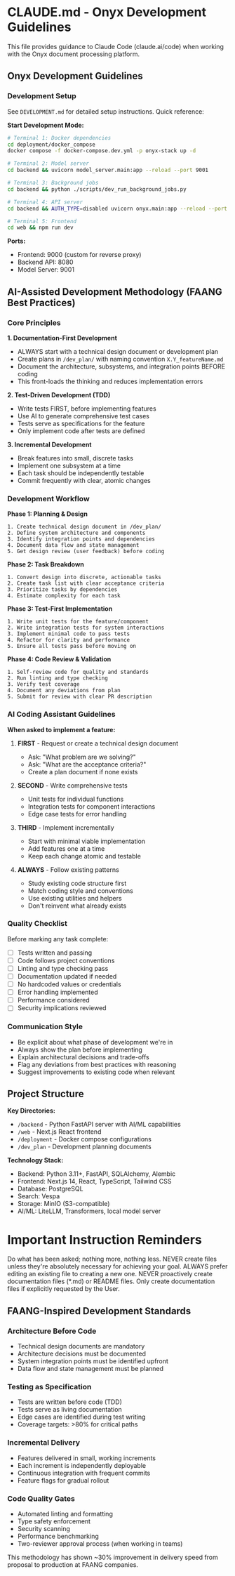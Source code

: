 # CLAUDE.md - Onyx Development Guidelines

This file provides guidance to Claude Code (claude.ai/code) when working with the Onyx document processing platform.

## Onyx Development Guidelines

### Development Setup

See `DEVELOPMENT.md` for detailed setup instructions. Quick reference:

**Start Development Mode:**
```bash
# Terminal 1: Docker dependencies
cd deployment/docker_compose
docker compose -f docker-compose.dev.yml -p onyx-stack up -d

# Terminal 2: Model server
cd backend && uvicorn model_server.main:app --reload --port 9001

# Terminal 3: Background jobs  
cd backend && python ./scripts/dev_run_background_jobs.py

# Terminal 4: API server
cd backend && AUTH_TYPE=disabled uvicorn onyx.main:app --reload --port 8080

# Terminal 5: Frontend
cd web && npm run dev
```

**Ports:**
- Frontend: 9000 (custom for reverse proxy)
- Backend API: 8080
- Model Server: 9001

## AI-Assisted Development Methodology (FAANG Best Practices)

### Core Principles

**1. Documentation-First Development**
- ALWAYS start with a technical design document or development plan
- Create plans in `/dev_plan/` with naming convention `X.Y_featureName.md`
- Document the architecture, subsystems, and integration points BEFORE coding
- This front-loads the thinking and reduces implementation errors

**2. Test-Driven Development (TDD)**
- Write tests FIRST, before implementing features
- Use AI to generate comprehensive test cases
- Tests serve as specifications for the feature
- Only implement code after tests are defined

**3. Incremental Development**
- Break features into small, discrete tasks
- Implement one subsystem at a time
- Each task should be independently testable
- Commit frequently with clear, atomic changes

### Development Workflow

**Phase 1: Planning & Design**
```
1. Create technical design document in /dev_plan/
2. Define system architecture and components
3. Identify integration points and dependencies
4. Document data flow and state management
5. Get design review (user feedback) before coding
```

**Phase 2: Task Breakdown**
```
1. Convert design into discrete, actionable tasks
2. Create task list with clear acceptance criteria
3. Prioritize tasks by dependencies
4. Estimate complexity for each task
```

**Phase 3: Test-First Implementation**
```
1. Write unit tests for the feature/component
2. Write integration tests for system interactions
3. Implement minimal code to pass tests
4. Refactor for clarity and performance
5. Ensure all tests pass before moving on
```

**Phase 4: Code Review & Validation**
```
1. Self-review code for quality and standards
2. Run linting and type checking
3. Verify test coverage
4. Document any deviations from plan
5. Submit for review with clear PR description
```

### AI Coding Assistant Guidelines

**When asked to implement a feature:**

1. **FIRST** - Request or create a technical design document
   - Ask: "What problem are we solving?"
   - Ask: "What are the acceptance criteria?"
   - Create a plan document if none exists

2. **SECOND** - Write comprehensive tests
   - Unit tests for individual functions
   - Integration tests for component interactions
   - Edge case tests for error handling

3. **THIRD** - Implement incrementally
   - Start with minimal viable implementation
   - Add features one at a time
   - Keep each change atomic and testable

4. **ALWAYS** - Follow existing patterns
   - Study existing code structure first
   - Match coding style and conventions
   - Use existing utilities and helpers
   - Don't reinvent what already exists

### Quality Checklist

Before marking any task complete:
- [ ] Tests written and passing
- [ ] Code follows project conventions
- [ ] Linting and type checking pass
- [ ] Documentation updated if needed
- [ ] No hardcoded values or credentials
- [ ] Error handling implemented
- [ ] Performance considered
- [ ] Security implications reviewed

### Communication Style

- Be explicit about what phase of development we're in
- Always show the plan before implementing
- Explain architectural decisions and trade-offs
- Flag any deviations from best practices with reasoning
- Suggest improvements to existing code when relevant

## Project Structure

**Key Directories:**
- `/backend` - Python FastAPI server with AI/ML capabilities
- `/web` - Next.js React frontend
- `/deployment` - Docker compose configurations
- `/dev_plan` - Development planning documents

**Technology Stack:**
- Backend: Python 3.11+, FastAPI, SQLAlchemy, Alembic
- Frontend: Next.js 14, React, TypeScript, Tailwind CSS
- Database: PostgreSQL
- Search: Vespa
- Storage: MinIO (S3-compatible)
- AI/ML: LiteLLM, Transformers, local model server

# Important Instruction Reminders

Do what has been asked; nothing more, nothing less.
NEVER create files unless they're absolutely necessary for achieving your goal.
ALWAYS prefer editing an existing file to creating a new one.
NEVER proactively create documentation files (*.md) or README files. Only create documentation files if explicitly requested by the User.

## FAANG-Inspired Development Standards

### Architecture Before Code
- Technical design documents are mandatory
- Architecture decisions must be documented
- System integration points must be identified upfront
- Data flow and state management must be planned

### Testing as Specification
- Tests are written before code (TDD)
- Tests serve as living documentation
- Edge cases are identified during test writing
- Coverage targets: >80% for critical paths

### Incremental Delivery
- Features delivered in small, working increments
- Each increment is independently deployable
- Continuous integration with frequent commits
- Feature flags for gradual rollout

### Code Quality Gates
- Automated linting and formatting
- Type safety enforcement
- Security scanning
- Performance benchmarking
- Two-reviewer approval process (when working in teams)

This methodology has shown ~30% improvement in delivery speed from proposal to production at FAANG companies.